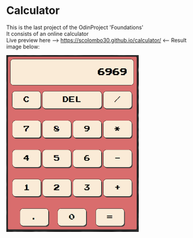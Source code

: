 # Calculator
This is the last project of the OdinProject 'Foundations' \
It consists of an online calculator \
Live preview here --> https://scolombo30.github.io/calculator/ <--
Result image below:

<div style="display:flex , justify-content:center, align-items:center">
<img src="img/result.png" width="350">
</div>